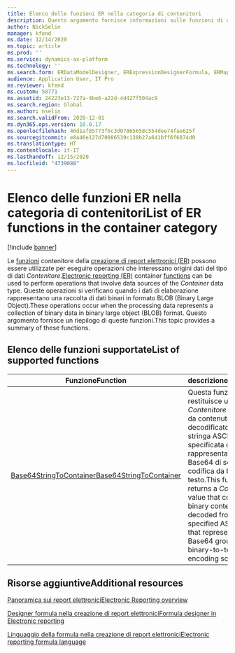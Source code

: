 ```yaml
---
title: Elenco delle funzioni ER nella categoria di contenitori
description: Questo argomento fornisce informazioni sulle funzioni di contenitore supportate nella creazione di report elettronici (ER).
author: NickSelin
manager: kfend
ms.date: 12/14/2020
ms.topic: article
ms.prod: ''
ms.service: dynamics-ax-platform
ms.technology: ''
ms.search.form: ERDataModelDesigner, ERExpressionDesignerFormula, ERMappedFormatDesigner, ERModelMappingDesigner
audience: Application User, IT Pro
ms.reviewer: kfend
ms.custom: 58771
ms.assetid: 24223e13-727a-4be6-a22d-4d427f504ac9
ms.search.region: Global
ms.author: nselin
ms.search.validFrom: 2020-12-01
ms.dyn365.ops.version: 10.0.17
ms.openlocfilehash: 46d1af85773f6c3d07865658c554dee74fae625f
ms.sourcegitcommit: e8a46e127d70986539c138b27a641bff6f6874d0
ms.translationtype: HT
ms.contentlocale: it-IT
ms.lasthandoff: 12/15/2020
ms.locfileid: "4739088"
---
```

# <a name="list-of-er-functions-in-the-container-category"></a><span data-ttu-id="63f91-103">Elenco delle funzioni ER nella categoria di contenitori</span><span class="sxs-lookup"><span data-stu-id="63f91-103">List of ER functions in the container category</span></span>

[!include [banner](../includes/banner.md)]

<span data-ttu-id="63f91-104">Le [funzioni](er-formula-language.md#functions) contenitore della [creazione di report elettronici (ER)](general-electronic-reporting.md) possono essere utilizzate per eseguire operazioni che interessano origini dati del tipo di dati *Contenitore*.</span><span class="sxs-lookup"><span data-stu-id="63f91-104">[Electronic reporting (ER)](general-electronic-reporting.md) container [functions](er-formula-language.md#functions) can be used to perform operations that involve data sources of the *Container* data type.</span></span> <span data-ttu-id="63f91-105">Queste operazioni si verificano quando i dati di elaborazione rappresentano una raccolta di dati binari in formato BLOB (Binary Large Object).</span><span class="sxs-lookup"><span data-stu-id="63f91-105">These operations occur when the processing data represents a collection of binary data in binary large object (BLOB) format.</span></span> <span data-ttu-id="63f91-106">Questo argomento fornisce un riepilogo di queste funzioni.</span><span class="sxs-lookup"><span data-stu-id="63f91-106">This topic provides a summary of these functions.</span></span>

## <a name="list-of-supported-functions"></a><span data-ttu-id="63f91-107">Elenco delle funzioni supportate</span><span class="sxs-lookup"><span data-stu-id="63f91-107">List of supported functions</span></span>

| <span data-ttu-id="63f91-108">Funzione</span><span class="sxs-lookup"><span data-stu-id="63f91-108">Function</span></span> | <span data-ttu-id="63f91-109">descrizione</span><span class="sxs-lookup"><span data-stu-id="63f91-109">Description</span></span> |
|----------|-------------|
| [<span data-ttu-id="63f91-110">Base64StringToContainer</span><span class="sxs-lookup"><span data-stu-id="63f91-110">Base64StringToContainer</span></span>](er-functions-container-base64stringtocontainer.md) | <span data-ttu-id="63f91-111">Questa funzione restituisce un valore *Contenitore* costituito da contenuto binario decodificato dalla stringa ASCII specificata che rappresenta un gruppo Base64 di schemi di codifica da binario a testo.</span><span class="sxs-lookup"><span data-stu-id="63f91-111">This function returns a *Container* value that consists of binary content that is decoded from the specified ASCII string that represents a Base64 group of binary-to-text encoding schemes.</span></span> |

## <a name="additional-resources"></a><span data-ttu-id="63f91-112">Risorse aggiuntive</span><span class="sxs-lookup"><span data-stu-id="63f91-112">Additional resources</span></span>

[<span data-ttu-id="63f91-113">Panoramica sui report elettronici</span><span class="sxs-lookup"><span data-stu-id="63f91-113">Electronic Reporting overview</span></span>](general-electronic-reporting.md)

[<span data-ttu-id="63f91-114">Designer formula nella creazione di report elettronici</span><span class="sxs-lookup"><span data-stu-id="63f91-114">Formula designer in Electronic reporting</span></span>](general-electronic-reporting-formula-designer.md)

[<span data-ttu-id="63f91-115">Linguaggio della formula nella creazione di report elettronici</span><span class="sxs-lookup"><span data-stu-id="63f91-115">Electronic reporting formula language</span></span>](er-formula-language.md)
